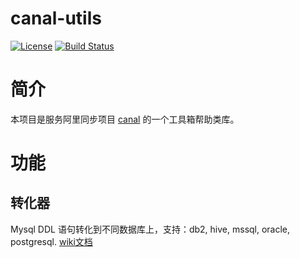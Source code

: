 canal-utils
=====================================

[![License](http://img.shields.io/:license-apache-brightgreen.svg)](http://www.apache.org/licenses/LICENSE-2.0.html)
[![Build Status](https://travis-ci.org/wz2cool/canal-utils.svg?branch=master)](https://travis-ci.org/wz2cool/canal-utils)

# 简介
本项目是服务阿里同步项目 [canal](https://github.com/alibaba/canal) 的一个工具箱帮助类库。

# 功能
## 转化器
Mysql DDL 语句转化到不同数据库上，支持：db2, hive, mssql, oracle, postgresql. [wiki文档](https://github.com/wz2cool/canal-utils/wiki/converter)
